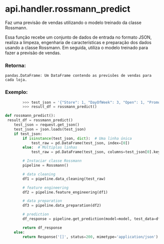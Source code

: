 # api.handler.rossmann_predict

Faz uma previsão de vendas utilizando o modelo treinado da classe Rossmann.

Essa função recebe um conjunto de dados de entrada no formato JSON, realiza a limpeza, engenharia de
características e preparação dos dados usando a classe Rossmann. Em seguida, utiliza o modelo treinado
para fazer a previsão de vendas.

### Retorna:
    pandas.DataFrame: Um DataFrame contendo as previsões de vendas para cada loja.

### Exemplo:
```python
        >>> test_json = '{"Store": 1, "DayOfWeek": 3, "Open": 1, "Promo": 0, "StateHoliday": "0", ...}'
        >>> result_df = rossmann_predict()
```

```python
def rossmann_predict():
 result_df = rossmann_predict()
    test_json = request.get_json()
    test_json = json.loads(test_json)
    if test_json:
        if isinstance(test_json, dict):  # Uma linha única
            test_raw = pd.DataFrame(test_json, index=[0])
        else:  # Múltiplas linhas
            test_raw = pd.DataFrame(test_json, columns=test_json[0].keys())

        # Instaciar classe Rossmann
        pipeline = Rossmann()

        # data cleaning
        df1 = pipeline.data_cleaning(test_raw)

        # feature engineering
        df2 = pipeline.feature_engineering(df1)

        # data preparation
        df3 = pipeline.data_preparation(df2)

        # prediction
        df_response = pipeline.get_prediction(model=model, test_data=df3, original_data=test_raw)

        return df_response
    else:
        return Response('[]', status=200, mimetype='application/json')
```